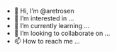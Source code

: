 - 👋 Hi, I’m @aretrosen
- 👀 I’m interested in ...
- 🌱 I’m currently learning ...
- 💞️ I’m looking to collaborate on ...
- 📫 How to reach me ...

<!---
aretrosen/aretrosen is a ✨ special ✨ repository because its `README.md` (this file) appears on your GitHub profile.
You can click the Preview link to take a look at your changes.
--->
